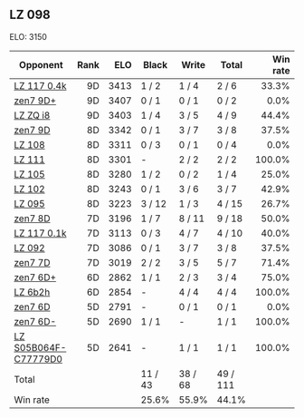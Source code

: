 ## LZ 098 ##

ELO: 3150

Opponent | Rank | ELO | Black | Write | Total | Win rate
---------|-----:|----:|-------|-------|-------|-------:
[LZ 117 0.4k](LZ%20117%200.4k.md) | 9D | 3413 | 1 / 2 | 1 / 4 | 2 / 6 | 33.3%
[zen7 9D+](zen7%209D+.md) | 9D | 3407 | 0 / 1 | 0 / 1 | 0 / 2 | 0.0%
[LZ ZQ i8](LZ%20ZQ%20i8.md) | 9D | 3403 | 1 / 4 | 3 / 5 | 4 / 9 | 44.4%
[zen7 9D](zen7%209D.md) | 8D | 3342 | 0 / 1 | 3 / 7 | 3 / 8 | 37.5%
[LZ 108](LZ%20108.md) | 8D | 3311 | 0 / 3 | 0 / 1 | 0 / 4 | 0.0%
[LZ 111](LZ%20111.md) | 8D | 3301 | - | 2 / 2 | 2 / 2 | 100.0%
[LZ 105](LZ%20105.md) | 8D | 3280 | 1 / 2 | 0 / 2 | 1 / 4 | 25.0%
[LZ 102](LZ%20102.md) | 8D | 3243 | 0 / 1 | 3 / 6 | 3 / 7 | 42.9%
[LZ 095](LZ%20095.md) | 8D | 3223 | 3 / 12 | 1 / 3 | 4 / 15 | 26.7%
[zen7 8D](zen7%208D.md) | 7D | 3196 | 1 / 7 | 8 / 11 | 9 / 18 | 50.0%
[LZ 117 0.1k](LZ%20117%200.1k.md) | 7D | 3113 | 0 / 3 | 4 / 7 | 4 / 10 | 40.0%
[LZ 092](LZ%20092.md) | 7D | 3086 | 0 / 1 | 3 / 7 | 3 / 8 | 37.5%
[zen7 7D](zen7%207D.md) | 7D | 3019 | 2 / 2 | 3 / 5 | 5 / 7 | 71.4%
[zen7 6D+](zen7%206D+.md) | 6D | 2862 | 1 / 1 | 2 / 3 | 3 / 4 | 75.0%
[LZ 6b2h](LZ%206b2h.md) | 6D | 2854 | - | 4 / 4 | 4 / 4 | 100.0%
[zen7 6D](zen7%206D.md) | 5D | 2791 | - | 0 / 1 | 0 / 1 | 0.0%
[zen7 6D-](zen7%206D-.md) | 5D | 2690 | 1 / 1 | - | 1 / 1 | 100.0%
[LZ S05B064F-C77779D0](LZ%20S05B064F-C77779D0.md) | 5D | 2641 | - | 1 / 1 | 1 / 1 | 100.0%
Total | | | 11 / 43 | 38 / 68 | 49 / 111 | 
Win rate| | | 25.6% | 55.9% | 44.1% | 
